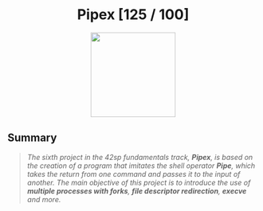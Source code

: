 <div align="center"><h1>Pipex [125 / 100]</h1></div>

<div align="center">
   <a href="https://github.com/ArthurSobreira/42_pipex" target="_blank">
      <img height=170 src="https://github.com/byaliego/42-project-badges/blob/main/badges/pipexm.png" hspace = "10">
   </a>
</div>

## Summary

> <i>The sixth project in the 42sp fundamentals track, <strong>Pipex</strong>, is based on the creation of a program</i>
> <i>that imitates the shell operator <strong>Pipe</strong>, which takes the return from one command and passes it to the input of another.</i>
> <i>The main objective of this project is to introduce the use of <strong>multiple processes with forks</strong>, </i>
> <i><strong>file descriptor redirection</strong>, <strong>execve</strong> and more.</i>
